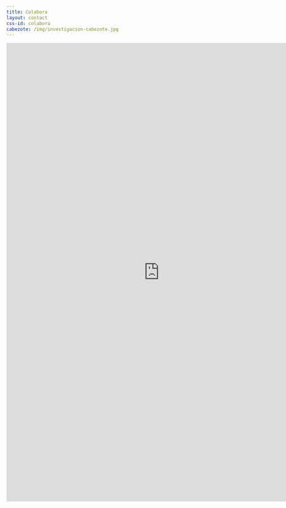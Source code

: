 ```yaml
---
title: Colabora
layout: contact
css-id: colabora
cabezote: /img/investigacion-cabezote.jpg
---
```

<iframe src="https://martinez.typeform.com/to/ABbL1V" width="800" height="1200" frameborder="0" marginheight="0" marginwidth="0" align="center">Cargando…</iframe>
